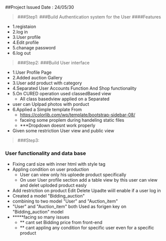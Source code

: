 ##Project Issued Date : 24/05/30

> ###Step1:
###Build Authentication system for the User
> ####Features 
* 1.registaion
* 2.log in
* 3.User profile
* 4.Edit profile 
* 5.chanage password
* 6.log out


> ###Step2:
###Build User interface 
* 1.User Profile Page 
* 2.Added auction Gallery
* 3.User add product with category
* 4.Separated User Accounts Function And Shop functionality 
* 5.On CURED operation used  classedBased view 
  * All class basedview applied on a Separated
* user can Uplpad photos with porduct
* 6.Applied a Simple template From 
    * https://colorlib.com/wp/template/bootstrap-sidebar-08/
    * faceing some proplem during handeling static files
    * ***Dropdown doesnt work properly
* Given some restriction User view and public view 


> ###Step3:
### User functionality and data base
* Fixing card size with inner html with style tag
* Appling condition on user production
  * User can view only his uploede product specifically 
  * On user User profile section add a table view by this user can view and delet uploded product easly
* Add restriction on product Edit Delete Upadte wiill enable if a user log in
* Created a model "Bidding_auction"
* combining to two model "User" and "Auction_item"
* "User" and "Auction_item" both Used as forigen key on "Bidding_auction" model
* *****facing so many issues
  * ** cant set Bidding price from front-end
  * ** cant appling any condition for specific user even for a specific product

  

    
    
